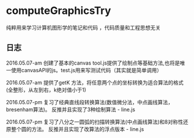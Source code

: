 # computeGraphicsTry
纯粹用来学习计算机图形学的笔记和代码  ，代码质量和工程思想无关

## 日志

2016.05.07-am 创建了基本的canvas  tool.js提供了绘制点等基础方法,也将是唯一使用canvasAPI的js。test.js用来写测试代码（其实就是简单调用）

2016.05.07-am 提供了getK 方法，将任意两个点的坐标转换为适合算法的格式(全整形，从左到右，k绝对值小于1)

2016.05.07-pm 复习了经典直线段转换算法(数值微分法，中点画线算法，bresenham算法)。 反推并且实现了3种绘制算法 - line.js

2016.05.07-pm 复习了八分之一圆弧的扫描转换算法(中点画线算法)和8对称性还原整个圆的方法。 反推并且实现了改算法的浮点版本 - line.js
